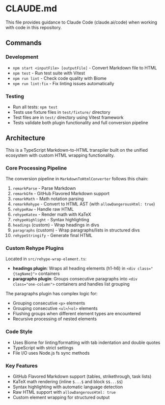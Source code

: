 # CLAUDE.md

This file provides guidance to Claude Code (claude.ai/code) when working with code in this repository.

## Commands

### Development
- `npm start <inputFile> [outputFile]` - Convert Markdown file to HTML
- `npm test` - Run test suite with Vitest
- `npm run lint` - Check code quality with Biome
- `npm run lint:fix` - Fix linting issues automatically

### Testing
- Run all tests: `npm test`
- Tests use fixture files in `test/fixture/` directory
- Test files are in `test/` directory using Vitest framework
- Tests validate both plugin functionality and full conversion pipeline

## Architecture

This is a TypeScript Markdown-to-HTML transpiler built on the unified ecosystem with custom HTML wrapping functionality.

### Core Processing Pipeline
The conversion pipeline in `MarkdownToHtmlConverter` follows this chain:
1. `remarkParse` - Parse Markdown
2. `remarkGfm` - GitHub Flavored Markdown support
3. `remarkMath` - Math notation parsing
4. `remarkRehype` - Convert to HTML AST (with `allowDangerousHtml: true`)
5. `rehypeRaw` - Handle raw HTML
6. `rehypeKatex` - Render math with KaTeX
7. `rehypeHighlight` - Syntax highlighting
8. `headings` (custom) - Wrap headings in divs
9. `paragraphs` (custom) - Wrap paragraphs/lists in structured divs
10. `rehypeStringify` - Generate final HTML

### Custom Rehype Plugins
Located in `src/rehype-wrap-element.ts`:

- **headings plugin**: Wraps all heading elements (h1-h6) in `<div class="{tagName}">` containers
- **paragraphs plugin**: Groups consecutive paragraphs into `<div class="one-column">` containers and handles list grouping

The paragraphs plugin has complex logic for:
- Grouping consecutive `<p>` elements
- Grouping consecutive `<ul>`/`<ol>` elements  
- Flushing groups when different element types are encountered
- Recursive processing of nested elements

### Code Style
- Uses Biome for linting/formatting with tab indentation and double quotes
- TypeScript with strict settings
- File I/O uses Node.js fs sync methods

### Key Features
- GitHub Flavored Markdown support (tables, strikethrough, task lists)
- KaTeX math rendering (inline `$...$` and block `$$...$$`)
- Syntax highlighting with automatic language detection
- Raw HTML support with `allowDangerousHtml: true`
- Custom element wrapping for structured output